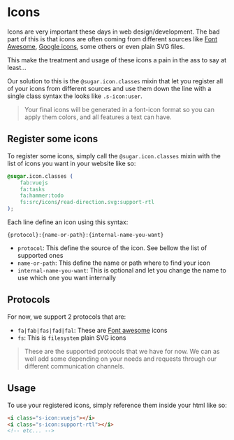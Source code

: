 <!--
/**
 * @name            Icons
 * @namespace       doc.css
 * @type            Markdown
 * @platform        md
 * @status          stable
 * @menu            Documentation / CSS           /doc/css/icons
 *
 * @since           2.0.0
 * @author    Olivier Bossel <olivier.bossel@gmail.com> (https://olivierbossel.com)
 */
-->

<!-- image -->

<!-- header -->
##### 



# Icons

Icons are very important these days in web design/development. The bad part of this is that icons are often coming from different sources like [Font Awesome](https://fontawesome.com/), [Google icons](https://fonts.google.com/icons), some others or even plain SVG files.

This make the treatment and usage of these icons a pain in the ass to say at least...

Our solution to this is the `@sugar.icon.classes` mixin that let you register all of your icons from different sources and use them down the line with a single class syntax the looks like `.s-icon:user`.

> Your final icons will be generated in a font-icon format so you can apply them colors, and all features a text can have.

## Register some icons

To register some icons, simply call the `@sugar.icon.classes` mixin with the list of icons you want in your website like so:

```css
@sugar.icon.classes (
    fab:vuejs
    fa:tasks
    fa:hammer:todo
    fs:src/icons/read-direction.svg:support-rtl
);
```

Each line define an icon using this syntax:

`{protocol}:{name-or-path}:{internal-name-you-want}`

-   `protocol`: This define the source of the icon. See bellow the list of supported ones
-   `name-or-path`: This define the name or path where to find your icon
-   `internal-name-you-want`: This is optional and let you change the name to use which one you want internally

## Protocols

For now, we support 2 protocols that are:

-   `fa|fab|fas|fad|fal`: These are [Font awesome](https://fontawesome.com) icons
-   `fs`: This is `filesystem` plain SVG icons

> These are the supported protocols that we have for now. We can as well add some depending on your needs and requests through our different communication channels.


## Usage

To use your registered icons, simply reference them inside your html like so:

```html
<i class="s-icon:vuejs"></i>
<i class="s-icon:support-rtl"></i>
<!-- etc... -->
```
